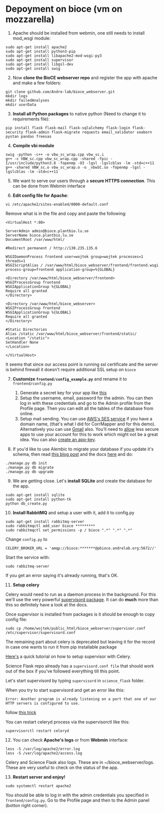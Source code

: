 
# Depoyment on bioce (vm on mozzarella)

1. Apache should be installed from webmin, one still needs to install mod_wsgi module:
```
sudo apt-get install apache2
sudo apt-get install python3-pip
sudo apt-get install libapache2-mod-wsgi-py3
sudo apt-get install supervisor
sudo apt-get install libgsl-dev
sudo apt-get install swig 
```

2. Now __clone the BioCE webserver repo__ and register the app with apache and make a few folders:
```
git clone github.com/Andre-lab/bioce_webserver.git
mkdir logs
mkdir failedAnalyses
mkdir userData
```

3. __Install all Python packages__ to native python (Need to change it to requirements file):
```
pip install flask flask-mail flask-sqlalchemy flask-login flask-security flask-admin flask-migrate requests email_validator seaborn pystan pandas freesas
```

4. __Compile vbi module__
```
swig -python -c++ -o vbw_sc_wrap.cpp vbw_sc.i
g++ -c VBW_sc.cpp vbw_sc_wrap.cpp -shared -fpic -I/usr/include/python3.8 -fopenmp -O3 -lgsl -lgslcblas -lm -std=c++11
g++ -shared VBW_sc.o vbw_sc_wrap.o -o _vbwSC.so -fopenmp -lgsl -lgslcblas -lm -std=c++11
```

5. We want to serve our users through a __secure HTTPS connection__. This can be done from Webmin interface

6. __Edit config file for Apache__:
 
 ```
 vi /etc/apache2/sites-enabled/0000-default.conf 
 ```
 
Remove what is in the file and copy and paste the following:
 
 ```
<VirtualHost *:80>
  
ServerAdmin admin@bioce.plantbio.lu.se
ServerName bioce.plantbio.lu.se
DocumentRoot /var/www/html/

#Redirect permanent / http://130.235.135.6

WSGIDaemonProcess frontend user=wojtek group=wojtek processes=1 threads=1
WSGIScriptAlias / /var/www/html/bioce_webserver/frontend/frontend.wsgi process-group=frontend application-group=%{GLOBAL}

<Directory /var/www/html/bioce_webserver/frontend>
WSGIProcessGroup frontend
WSGIApplicationGroup %{GLOBAL}
Require all granted
</Directory>

<Directory /var/www/html/bioce_webserver>
WSGIProcessGroup frontend
WSGIApplicationGroup %{GLOBAL}
Require all granted
</Directory>

#Static Directories
Alias /static /var/www/html/bioce_webserver/frontend/static/
<Location "/static">
SetHandler None
</Location>

</VirtualHost>
 ```
It seems that since our access point is running ssl certificate and the server is behind firewall it doesn't require additional SSL setup on `bioce`

7. __Customize `frontend/config_example.py`__ and rename it to `frontend/config.py`
    1. Generate a secret key for your app like [this](https://pythonadventures.wordpress.com/2015/01/01/flask-generate-a-secret-key/)
    2. Setup the username, email, password for the admin. You can then log in with
     these credentials and go to the Admin profile from the Profile page. Then you
     can edit all the tables of the database from online.
    3. Setup mail sending. You can use [AWS's SES service](http://docs.aws.amazon.com/ses/latest/DeveloperGuide/quick-start.html) if you have a domain name,
     (that's what I did for CorrMapper and for this demo). Alternatively you can use [Gmail](http://stackoverflow.com/questions/37058567/configure-flask-mail-to-use-gmail) also.
     You'll need to [allow](https://support.google.com/accounts/answer/6010255?hl=en) 
     less secure apps to use your account for this to work which might not be a great idea. You can also
     [create an app-key](http://www.wpbeginner.com/plugins/how-to-send-email-in-wordpress-using-the-gmail-smtp-server/).
      
8. If you'd like to use Alembic to migrate your database if you update it's schema, 
then read [this blog post](https://blog.miguelgrinberg.com/post/flask-migrate-alembic-database-migration-wrapper-for-flask) 
and the docs [here](https://blog.miguelgrinberg.com/post/flask-migrate-alembic-database-migration-wrapper-for-flask) and do:

```
./manage.py db init
./manage.py db migrate
./manage.py db upgrade
```

9. We are getting close. Let's __install SQLite__ and create the database for the app.
```
sudo apt-get install sqlite
sudo apt-get install python-tk
python db_create.py
```

10. __Install RabbitMQ__ and setup a user with it, add it to config.py
 
 ```
sudo apt-get install rabbitmq-server
sudo rabbitmqctl add_user bioce *********
sudo rabbitmqctl set_permissions -p / bioce ".*" ".*" ".*"
 ```
Change `config.py` to 

```
CELERY_BROKER_URL = 'amqp://bioce:*******@pbioce.andrelab.org:5672//'
```

Start the service with:
```
sudo rabbitmq-server
```
If you get an error saying it's already running, that's OK.
  
11. __Setup celery__

Celery would need to run as a daemon process in the background. For this we'll use
 the very powerful [supervisord package](http://supervisord.org/). It can do __much__
  more than this so definitely have a look at the docs.
 
 Once supervisor is installed from packages is it should be enough to copy config file: 
 ```
 sudo cp /home/wojtek/public_html/bioce_webserver/supervisor.conf /etc/supervisor/supervisord.conf
 ```
The remaining part about celery is deprecated but leaving it for the record in case one wants to run it from pip installable package
 
 [Here's](https://thomassileo.name/blog/2012/08/20/how-to-keep-celery-running-with-supervisor/) 
 a quick tutorial on how  to setup supervisor with Celery.
 
 Science Flask repo already has a `supervisord.conf file` that should work out of the
  box if you've followed everything till this point. 
  
  Let's start supervisord by typing `supervisord` in `science_flask` folder. 

When you try to start supervisord and get an error like this:
 ```
 Error: Another program is already listening on a port that one of our HTTP servers is configured to use.
 ```
follow [this trick](http://stackoverflow.com/questions/25121838/supervisor-on-debian-wheezy-another-program-is-already-listening-on-a-port-that)

You can restart celeryd process via the supervisorctl like this:
```
supervisorctl restart celeryd
```

12. You can check __Apache's logs__  or from __Webmin__ interface:
```
less -S /var/log/apache2/error.log
less -S /var/log/apache2/access.log
```

Celery and Science Flask also logs. These are in ~/bioce_webserver/logs. These are
very useful to check on the status of the app. 


13. __Restart server and enjoy!__ 
```
sudo systemctl restart apache2
```

You should be able to log in with the admin credentials you specified in `frontend/config.py`.
Go to the Profile page and then to the Admin panel (botton right corner). 



